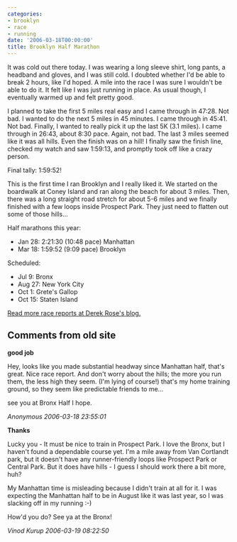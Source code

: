 ```yaml
---
categories:
- brooklyn
- race
- running
date: '2006-03-18T00:00:00'
title: Brooklyn Half Marathon
---
```



It was cold out there today. I was wearing a long sleeve shirt, long pants, a headband and gloves, and I was still cold. I doubted whether I'd be able to break 2 hours, like I'd hoped. A mile into the race I was sure I wouldn't be able to do it. It felt like I was just running in place. As usual though, I eventually warmed up and felt pretty good.

I planned to take the first 5 miles real easy and I came through in 47:28. Not bad. I wanted to do the next 5 miles in 45 minutes. I came through in 45:41. Not  bad. Finally, I wanted to really pick it up the last 5K (3.1 miles). I came through in 26:43, about 8:30 pace. Again, not bad. The last 3 miles seemed like it was all hills. Even the finish was on a hill! I finally saw the finish line, checked my watch and saw 1:59:13, and promptly took off like a crazy person.

Final tally: 1:59:52!

This is the first time I ran Brooklyn and I really liked it. We started on the boardwalk at Coney Island and ran along the beach for about 3 miles. Then, there was a long straight road stretch for about 5-6 miles and we finally finished with a few loops inside Prospect Park. They just need to flatten out some of those hills... 

Half marathons this year: 

- Jan 28: 2:21:30 (10:48 pace) Manhattan
- Mar 18: 1:59:52 (9:09 pace) Brooklyn

Scheduled:

- Jul 9: Bronx
- Aug 27: New York City
- Oct 1: Grete's Gallop
- Oct 15: Staten Island

[Read more race reports at Derek Rose's blog.](http://derekrose.com/wp/?p=864)

<div id="comment-box">
<h2>Comments from old site</h2>

<div class="one-comment">
<p><b>good job</b></p>
<p>
Hey, looks like you made substantial headway since Manhattan half,
that's great.  Nice race report.  And don't worry about the hills; the
more you run them, the less high they seem.  (I'm lying of course!)
that's my home training ground, so they seem like predictable friends
to me...
</p>
<p>
see you at Bronx Half I hope.
</p>
<address class="signature">
<span class="author">Anonymous</span>
<span class="date">2006-03-18 23:55:01</span>
</address>
</div>

<div class="my-comment">
<p><b>Thanks</b></p>
<p>
Lucky you - It must be nice to train in Prospect Park. I love the
Bronx, but I haven't found a dependable course yet. I'm a mile away
from Van Cortlandt park, but it doesn't have any runner-friendly loops
like Prospect Park or Central Park. But it does have hills - I guess I
should work there a bit more, huh?
</p>
<p>
My Manhattan time is misleading because I didn't train at all for
it. I was expecting the Manhattan half to be in August like it was
last year, so I was slacking off in my running :-)
</p>
<p>
How'd you do? See ya at the Bronx!
</p>
<address class="signature">
<span class="author">Vinod Kurup</span>
<span class="date">2006-03-19 08:22:50</span>
</address>
</div>

</div>
